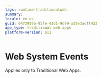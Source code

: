 ```yaml
---
tags: runtime-traditionalweb
summary: 
locale: en-us
guid: 0472959b-95fe-43d1-9d99-a25e3acff433
app_type: traditional web apps
platform-version: o11
---
```


# Web System Events

<div class="info" markdown="1">

Applies only to Traditional Web Apps.

</div>
